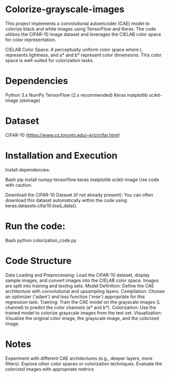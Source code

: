 # Colorize-grayscale-images

This project implements a convolutional autoencoder (CAE) model to colorize black and white images using TensorFlow and Keras. The code utilizes the CIFAR-10 image dataset and leverages the CIELAB color space for color representation.

CIELAB Color Space: A perceptually uniform color space where L represents lightness, and a* and b* represent color dimensions. This color space is well-suited for colorization tasks.

# Dependencies

Python 3.x
NumPy
TensorFlow (2.x recommended)
Keras
matplotlib
scikit-image (skimage)

# Dataset

CIFAR-10 (https://www.cs.toronto.edu/~kriz/cifar.html)

# Installation and Execution

Install dependencies:

Bash
pip install numpy tensorflow keras matplotlib scikit-image
Use code with caution.

Download the CIFAR-10 Dataset (if not already present):
You can often download this dataset automatically within the code using keras.datasets.cifar10.load_data().

# Run the code:

Bash
python colorization_code.py 


# Code Structure

Data Loading and Preprocessing: Load the CIFAR-10 dataset, display sample images, and convert images into the CIELAB color space. Images are split into training and testing sets.
Model Definition: Define the CAE architecture with convolutional and upsampling layers.
Compilation: Choose an optimizer ('adam') and loss function ('mse') appropriate for this regression task.
Training: Train the CAE model on the grayscale images (L channel) to predict the color channels (a* and b*).
Colorization: Use the trained model to colorize grayscale images from the test set.
Visualization: Visualize the original color image, the grayscale image, and the colorized image.

# Notes

Experiment with different CAE architectures (e.g., deeper layers, more filters).
Explore other color spaces or colorization techniques.
Evaluate the colorized images with appropriate metrics
